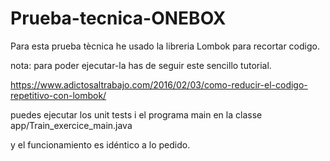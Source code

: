 # Prueba-tecnica-ONEBOX
 
Para esta prueba tècnica he usado la libreria Lombok para recortar codigo.

nota: para poder ejecutar-la has de seguir este sencillo tutorial.

https://www.adictosaltrabajo.com/2016/02/03/como-reducir-el-codigo-repetitivo-con-lombok/

puedes ejecutar los unit tests i el programa main en la classe app/Train_exercice_main.java

y el funcionamiento es idéntico a lo pedido.
